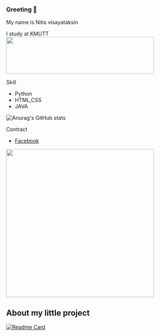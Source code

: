 ### Greeting 👋

My name is Nitis visayataksin<br>

I study at KMUTT <br>
<img width="400" height="100" src=https://user-images.githubusercontent.com/84081850/139027747-7ec5a508-d5b0-4d0d-baf0-ade99302996b.png>



Skill
<ul>
<li>Python</li>
<li>HTML,CSS</li>
<li>JAVA</li>
</ul>


![Anurag's GitHub stats](https://github-readme-stats.vercel.app/api?username=NervOUs11&show_icons=true&theme=maroongold)<br>


Contract
<ul>
<li><a href = "https://www.facebook.com/nitis.visayataksin" target=_blank>Facebook</a></li>
</ul>

<img width="400" height="400" src=https://user-images.githubusercontent.com/84081850/138900417-b090eb65-8958-4080-9c0e-879b0affd7aa.jpg><br>


<h2>About my little project</h2>

[![Readme Card](https://github-readme-stats.vercel.app/api/pin/?username=NervOUs11&repo=Chess_AI&theme=maroongold&show_owner=True)](https://github.com/NervOUs11/Chess_AI)


